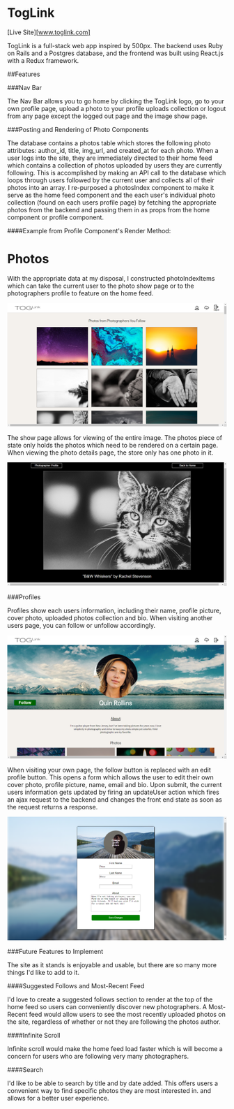 # TogLink


[Live Site][www.toglink.com]

TogLink is a full-stack web app inspired by 500px. The backend uses Ruby on Rails and a Postgres database, and the frontend was built using React.js with a Redux framework.

##Features


###Nav Bar

The Nav Bar allows you to go home by clicking the TogLink logo, go to your own profile page, upload a photo to your profile uploads collection or logout from any page except the logged out page and the image show page.


###Posting and Rendering of Photo Components

The database contains a photos table which stores the following photo attributes: author_id, title, img_url, and created_at for each photo. When a user logs into the site, they are immediately directed to their home feed which contains a collection of photos uploaded by users they are currently following. This is accomplished by making an API call to the database which loops through users followed by the current user and collects all of their photos into an array. I re-purposed a photosIndex component to make it serve as the home feed component and the each user's individual photo collection (found on each users profile page) by fetching the appropriate photos from the backend and passing them in as props from the home component or profile component.

####Example from Profile Component's Render Method:

  </div>
    <h1>Photos</h1>
    <PhotosIndexContainer photos={this.props.user.photos || []} />
  </div>


 With the appropriate data at my disposal, I constructed photoIndexItems which can take the current user to the photo show page or to the photographers profile to feature on the home feed.

![homefeed][homefeed]

The show page allows for viewing of the entire image. The photos piece of state only holds the photos which need to be rendered on a certain page. When viewing the photo details page, the store only has one photo in it.

![show][show]

###Profiles

Profiles show each users information, including their name, profile picture, cover photo, uploaded photos collection and bio. When visiting another users page, you can follow or unfollow accordingly.

![profile][profile]

When visiting your own page, the follow button is replaced with an edit profile button.
This opens a form which allows the user to edit their own cover photo, profile picture, name, email and bio. Upon submit, the current users information gets updated by firing an updateUser action which fires an ajax request to the backend and changes the front end state as soon as the request returns a response.

![profile edit form][profileform]

###Future Features to Implement

The site as it stands is enjoyable and usable, but there are so many more things I'd like to add to it.

####Suggested Follows and Most-Recent Feed

  I'd love to create a suggested follows section to render at the top of the home feed so users can conveniently discover new photographers. A Most-Recent feed would allow users to see the most recently uploaded photos on the site, regardless of whether or not they are following the photos author.

####Infinite Scroll

  Infinite scroll would make the home feed load faster which is will become a concern for users who are following very many photographers.

####Search

I'd like to be able to search by title and by date added. This offers users a convenient way to find specific photos they are most interested in. and allows for a better user experience.


[homefeed]: ./docs/images/homefeed.png
[profile]: ./docs/images/profile.png
[profileform]: ./docs/images/profileform.png
[show]: ./docs/images/showCat.png
[uploadWidget]: ./docs/images/uploadWidget.png
[splash]: ./docs/images/splash.png

